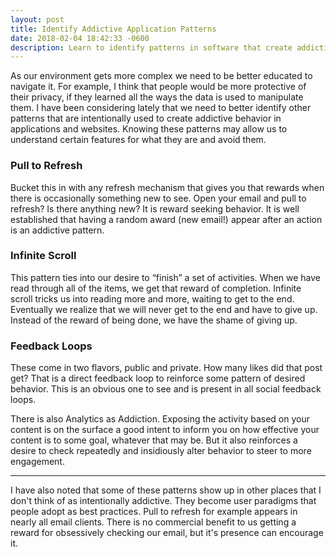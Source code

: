```yaml
---
layout: post
title: Identify Addictive Application Patterns
date: 2018-02-04 18:42:33 -0600
description: Learn to identify patterns in software that create addictive feedback loops.
---
```

As our environment gets more complex we need to be better educated to navigate it. For example, I think that people would be more protective of their privacy, if they learned all the ways the data is used to manipulate them. I have been considering lately that we need to better identify other patterns that are intentionally used to create addictive behavior in applications and websites. Knowing these patterns may allow us to understand certain features for what they are and avoid them.

### Pull to Refresh

Bucket this in with any refresh mechanism that gives you that rewards when there is occasionally something new to see. Open your email and pull to refresh? Is there anything new? It is reward seeking behavior. It is well established that having a random award (new email!) appear after an action is an addictive pattern.

### Infinite Scroll

This pattern ties into our desire to “finish” a set of activities. When we have read through all of the items, we get that reward of completion. Infinite scroll tricks us into reading more and more, waiting to get to the end. Eventually we realize that we will never get to the end and have to give up. Instead of the reward of being done, we have the shame of giving up.

### Feedback Loops

These come in two flavors, public and private. How many likes did that post get? That is a direct feedback loop to reinforce some pattern of desired behavior. This is an obvious one to see and is present in all social feedback loops.

There is also Analytics as Addiction. Exposing the activity based on your content is on the surface a good intent to inform you on how effective your content is to some goal, whatever that may be. But it also reinforces a desire to check repeatedly and insidiously alter behavior to steer to more engagement.

---

I have also noted that some of these patterns show up in other places that I don't think of as intentionally addictive. They become user paradigms that people adopt as best practices. Pull to refresh for example appears in nearly all email clients. There is no commercial benefit to us getting a reward for obsessively checking our email, but it's presence can encourage it.